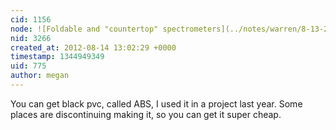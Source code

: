 ```yaml
---
cid: 1156
node: ![Foldable and "countertop" spectrometers](../notes/warren/8-13-2012/foldable-and-countertop-spectrometers)
nid: 3266
created_at: 2012-08-14 13:02:29 +0000
timestamp: 1344949349
uid: 775
author: megan
---
```


You can get black pvc, called ABS, I used it in a project last year. Some places are discontinuing making it, so you can get it super cheap. 